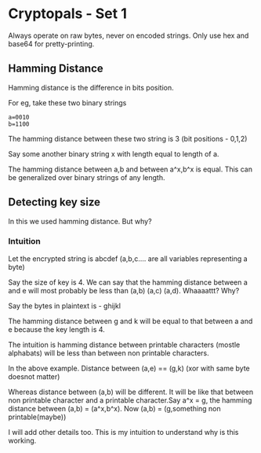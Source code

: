 # Cryptopals - Set 1

Always operate on raw bytes, never on encoded strings.
Only use hex and base64 for pretty-printing.

## Hamming Distance
Hamming distance is the difference in bits position.

For eg, take these two binary strings
```
a=0010
b=1100
```
The hamming distance between these two string is 3 (bit positions - 0,1,2)


Say some another binary string x with length equal to length of a.

The hamming distance between a,b and between a^x,b^x is equal. This can be generalized over binary strings of any length.

## Detecting key size
In this we used hamming distance. But why?

### Intuition
Let the encrypted string is abcdef (a,b,c.... are all variables representing a byte)

Say the size of key is 4. We can say that the hamming distance between a and e will most probably be less than (a,b) (a,c) (a,d). Whaaaattt? Why?

Say the bytes in plaintext is - ghijkl

The hamming distance between g and k will be equal to that between a and e because the key length is 4.

The intuition is hamming distance between printable characters (mostle alphabats) will be less than between non printable characters.

In the above example.
Distance between (a,e) == (g,k) (xor with same byte doesnot matter)

Whereas distance between (a,b) will be different. It will be like that between non printable character and a printable character.Say a^x = g, the hamming distance between (a,b) = (a^x,b^x). Now (a,b) = (g,something non printable(maybe))

I will add other details too. This is my intuition to understand why is this working.